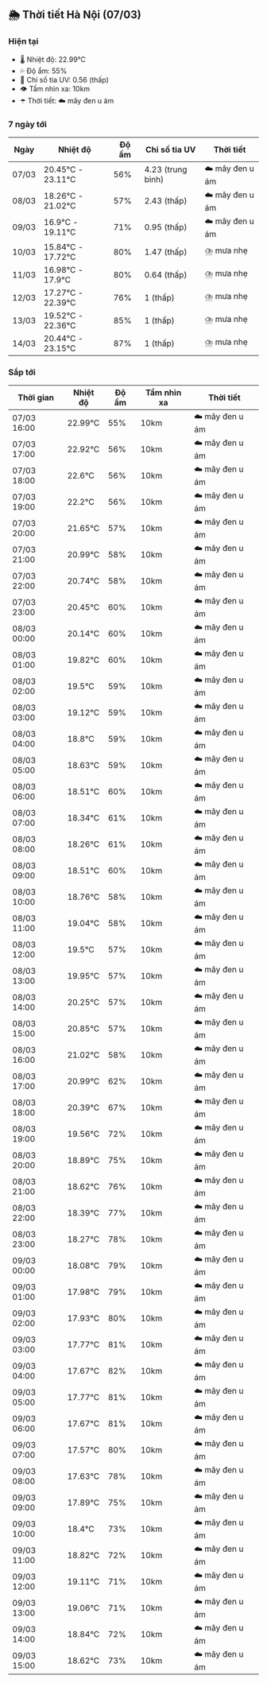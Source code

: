 ## 🌦️ Thời tiết Hà Nội (07/03)

### Hiện tại

- 🌡️ Nhiệt độ: 22.99℃
- 💦 Độ ẩm: 55%
- 🌟 Chỉ số tia UV: 0.56 (thấp)
- 👁️ Tầm nhìn xa: 10km
- ☂️ Thời tiết: ☁️ mây đen u ám

### 7 ngày tới

| Ngày | Nhiệt độ | Độ ẩm | Chỉ số tia UV | Thời tiết |
| --- | --- | --- | --- | --- |
| 07/03 | 20.45℃ - 23.11℃ | 56% | 4.23 (trung bình) | ☁️ mây đen u ám |
| 08/03 | 18.26℃ - 21.02℃ | 57% | 2.43 (thấp) | ☁️ mây đen u ám |
| 09/03 | 16.9℃ - 19.11℃ | 71% | 0.95 (thấp) | ☁️ mây đen u ám |
| 10/03 | 15.84℃ - 17.72℃ | 80% | 1.47 (thấp) | ⛈️ mưa nhẹ |
| 11/03 | 16.98℃ - 17.9℃ | 80% | 0.64 (thấp) | ⛈️ mưa nhẹ |
| 12/03 | 17.27℃ - 22.39℃ | 76% | 1 (thấp) | ⛈️ mưa nhẹ |
| 13/03 | 19.52℃ - 22.36℃ | 85% | 1 (thấp) | ⛈️ mưa nhẹ |
| 14/03 | 20.44℃ - 23.15℃ | 87% | 1 (thấp) | ⛈️ mưa nhẹ |

### Sắp tới

| Thời gian | Nhiệt độ | Độ ẩm | Tầm nhìn xa | Thời tiết |
| --- | --- | --- | --- | --- |
| 07/03 16:00 | 22.99℃ | 55% | 10km | ☁️ mây đen u ám |
| 07/03 17:00 | 22.92℃ | 56% | 10km | ☁️ mây đen u ám |
| 07/03 18:00 | 22.6℃ | 56% | 10km | ☁️ mây đen u ám |
| 07/03 19:00 | 22.2℃ | 56% | 10km | ☁️ mây đen u ám |
| 07/03 20:00 | 21.65℃ | 57% | 10km | ☁️ mây đen u ám |
| 07/03 21:00 | 20.99℃ | 58% | 10km | ☁️ mây đen u ám |
| 07/03 22:00 | 20.74℃ | 58% | 10km | ☁️ mây đen u ám |
| 07/03 23:00 | 20.45℃ | 60% | 10km | ☁️ mây đen u ám |
| 08/03 00:00 | 20.14℃ | 60% | 10km | ☁️ mây đen u ám |
| 08/03 01:00 | 19.82℃ | 60% | 10km | ☁️ mây đen u ám |
| 08/03 02:00 | 19.5℃ | 59% | 10km | ☁️ mây đen u ám |
| 08/03 03:00 | 19.12℃ | 59% | 10km | ☁️ mây đen u ám |
| 08/03 04:00 | 18.8℃ | 59% | 10km | ☁️ mây đen u ám |
| 08/03 05:00 | 18.63℃ | 59% | 10km | ☁️ mây đen u ám |
| 08/03 06:00 | 18.51℃ | 60% | 10km | ☁️ mây đen u ám |
| 08/03 07:00 | 18.34℃ | 61% | 10km | ☁️ mây đen u ám |
| 08/03 08:00 | 18.26℃ | 61% | 10km | ☁️ mây đen u ám |
| 08/03 09:00 | 18.51℃ | 60% | 10km | ☁️ mây đen u ám |
| 08/03 10:00 | 18.76℃ | 58% | 10km | ☁️ mây đen u ám |
| 08/03 11:00 | 19.04℃ | 58% | 10km | ☁️ mây đen u ám |
| 08/03 12:00 | 19.5℃ | 57% | 10km | ☁️ mây đen u ám |
| 08/03 13:00 | 19.95℃ | 57% | 10km | ☁️ mây đen u ám |
| 08/03 14:00 | 20.25℃ | 57% | 10km | ☁️ mây đen u ám |
| 08/03 15:00 | 20.85℃ | 57% | 10km | ☁️ mây đen u ám |
| 08/03 16:00 | 21.02℃ | 58% | 10km | ☁️ mây đen u ám |
| 08/03 17:00 | 20.99℃ | 62% | 10km | ☁️ mây đen u ám |
| 08/03 18:00 | 20.39℃ | 67% | 10km | ☁️ mây đen u ám |
| 08/03 19:00 | 19.56℃ | 72% | 10km | ☁️ mây đen u ám |
| 08/03 20:00 | 18.89℃ | 75% | 10km | ☁️ mây đen u ám |
| 08/03 21:00 | 18.62℃ | 76% | 10km | ☁️ mây đen u ám |
| 08/03 22:00 | 18.39℃ | 77% | 10km | ☁️ mây đen u ám |
| 08/03 23:00 | 18.27℃ | 78% | 10km | ☁️ mây đen u ám |
| 09/03 00:00 | 18.08℃ | 79% | 10km | ☁️ mây đen u ám |
| 09/03 01:00 | 17.98℃ | 79% | 10km | ☁️ mây đen u ám |
| 09/03 02:00 | 17.93℃ | 80% | 10km | ☁️ mây đen u ám |
| 09/03 03:00 | 17.77℃ | 81% | 10km | ☁️ mây đen u ám |
| 09/03 04:00 | 17.67℃ | 82% | 10km | ☁️ mây đen u ám |
| 09/03 05:00 | 17.77℃ | 81% | 10km | ☁️ mây đen u ám |
| 09/03 06:00 | 17.67℃ | 81% | 10km | ☁️ mây đen u ám |
| 09/03 07:00 | 17.57℃ | 80% | 10km | ☁️ mây đen u ám |
| 09/03 08:00 | 17.63℃ | 78% | 10km | ☁️ mây đen u ám |
| 09/03 09:00 | 17.89℃ | 75% | 10km | ☁️ mây đen u ám |
| 09/03 10:00 | 18.4℃ | 73% | 10km | ☁️ mây đen u ám |
| 09/03 11:00 | 18.82℃ | 72% | 10km | ☁️ mây đen u ám |
| 09/03 12:00 | 19.11℃ | 71% | 10km | ☁️ mây đen u ám |
| 09/03 13:00 | 19.06℃ | 71% | 10km | ☁️ mây đen u ám |
| 09/03 14:00 | 18.84℃ | 72% | 10km | ☁️ mây đen u ám |
| 09/03 15:00 | 18.62℃ | 73% | 10km | ☁️ mây đen u ám |
